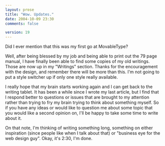 ```yaml
---
layout: prose
title: "Wow. Updates."
date: 2004-10-09 23:30
comments: false

version: 19
---
```


Did I ever mention that this was my first go at MovableType?

Well, after being blessed by my job and being able to print out the 79 page manual, I have finally been able to find some copies of my old writings. Those are now up in my "Writings" section. Thanks for the encouragement with the design, and remember there will be more than this. I'm not going to put a style switcher up if only one style really available.

I really hope that my brain starts working again and I can get back to the writing tablet. It has been a while since I wrote my last article, but I find that I respond better to questions or issues that are brought to my attention rather than trying to fry my brain trying to think about something myself. So if you have any ideas or would like to question me about some topic that you would like a second opinion on, I'll be happy to take some time to write about it.

On that note, I'm thinking of writing something long, something on either inspiration (since people like when I talk about that) or "business eye for the web design guy". Okay, it's 2:30, I'm done.
